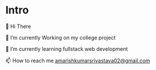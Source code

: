 # Intro

👋 Hi There

🔭 I’m currently Working on my college project

🌱 I’m currently learning fullstack web development

📫 How to reach me amarishkumarsrivastava02@gmail.com

